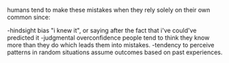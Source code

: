 humans tend to make these mistakes when they rely solely on their own common since:

-hindsight bias
	"i knew it", or saying after the fact that i've could've predicted it
-judgmental overconfidence
	people tend to think they know more than they do which leads them into mistakes.
-tendency to perceive patterns in random situations
	assume outcomes based on past experiences.
